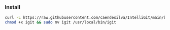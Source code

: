 ### Install

```bash
curl -L https://raw.githubusercontent.com/caendesilva/IntelliGit/main/builds/igit -o igit
chmod +x igit && sudo mv igit /usr/local/bin/igit
```
